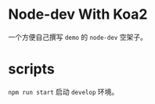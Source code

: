 # Node-dev With Koa2

一个方便自己撰写 `demo` 的 `node-dev` 空架子。

# scripts

`npm run start` 启动 `develop` 环境。